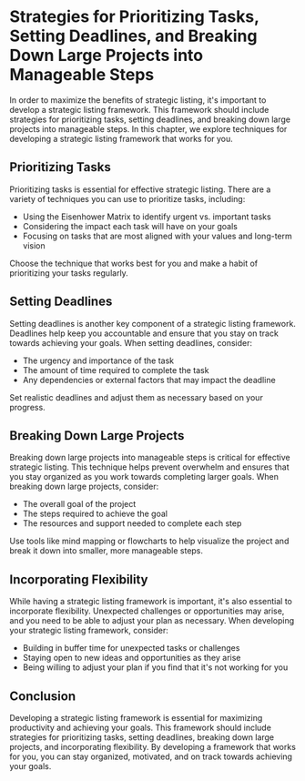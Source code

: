 Strategies for Prioritizing Tasks, Setting Deadlines, and Breaking Down Large Projects into Manageable Steps
=================================================================================================================================================================

In order to maximize the benefits of strategic listing, it's important to develop a strategic listing framework. This framework should include strategies for prioritizing tasks, setting deadlines, and breaking down large projects into manageable steps. In this chapter, we explore techniques for developing a strategic listing framework that works for you.

Prioritizing Tasks
------------------

Prioritizing tasks is essential for effective strategic listing. There are a variety of techniques you can use to prioritize tasks, including:

* Using the Eisenhower Matrix to identify urgent vs. important tasks
* Considering the impact each task will have on your goals
* Focusing on tasks that are most aligned with your values and long-term vision

Choose the technique that works best for you and make a habit of prioritizing your tasks regularly.

Setting Deadlines
-----------------

Setting deadlines is another key component of a strategic listing framework. Deadlines help keep you accountable and ensure that you stay on track towards achieving your goals. When setting deadlines, consider:

* The urgency and importance of the task
* The amount of time required to complete the task
* Any dependencies or external factors that may impact the deadline

Set realistic deadlines and adjust them as necessary based on your progress.

Breaking Down Large Projects
----------------------------

Breaking down large projects into manageable steps is critical for effective strategic listing. This technique helps prevent overwhelm and ensures that you stay organized as you work towards completing larger goals. When breaking down large projects, consider:

* The overall goal of the project
* The steps required to achieve the goal
* The resources and support needed to complete each step

Use tools like mind mapping or flowcharts to help visualize the project and break it down into smaller, more manageable steps.

Incorporating Flexibility
-------------------------

While having a strategic listing framework is important, it's also essential to incorporate flexibility. Unexpected challenges or opportunities may arise, and you need to be able to adjust your plan as necessary. When developing your strategic listing framework, consider:

* Building in buffer time for unexpected tasks or challenges
* Staying open to new ideas and opportunities as they arise
* Being willing to adjust your plan if you find that it's not working for you

Conclusion
----------

Developing a strategic listing framework is essential for maximizing productivity and achieving your goals. This framework should include strategies for prioritizing tasks, setting deadlines, breaking down large projects, and incorporating flexibility. By developing a framework that works for you, you can stay organized, motivated, and on track towards achieving your goals.
